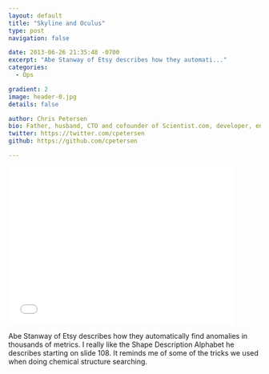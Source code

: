 ```yaml
---
layout: default
title: "Skyline and Oculus"
type: post
navigation: false

date: 2013-06-26 21:35:48 -0700
excerpt: "Abe Stanway of Etsy describes how they automati..."
categories:
  - Ops

gradient: 2
image: header-0.jpg
details: false

author: Chris Petersen
bio: Father, husband, CTO and cofounder of Scientist.com, developer, entrepreneur and technologist.
twitter: https://twitter.com/cpetersen
github: https://github.com/cpetersen

---
```


<iframe class="embedly-embed" src="//cdn.embedly.com/widgets/media.html?src=https%3A%2F%2Fspeakerdeck.com%2Fplayer%2F14a43db08598013030a91231381d8bac&url=https%3A%2F%2Fspeakerdeck.com%2Fastanway%2Fbring-the-noise-continuously-deploying-under-a-hailstorm-of-metrics&image=https%3A%2F%2Fspeakerd.s3.amazonaws.com%2Fpresentations%2F14a43db08598013030a91231381d8bac%2Fslide_0.jpg&key=d815972c91e546edb5d2d02e509f8b1c&type=text%2Fhtml&schema=speakerdeck" width="450" height="316" scrolling="no" frameborder="0" allowfullscreen></iframe>

Abe Stanway of Etsy describes how they automatically find anomalies in thousands of metrics. I really like the Shape Description Alphabet he describes starting on slide 108. It reminds me of some of the tricks we used when doing chemical structure searching.
